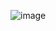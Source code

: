 ![image](https://user-images.githubusercontent.com/100034600/183120716-542c7124-968a-49df-a511-8e2daf41fd7f.png)
